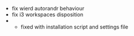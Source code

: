 - fix wierd autorandr behaviour
- fix i3 workspaces disposition
- - fixed with installation script and settings file 